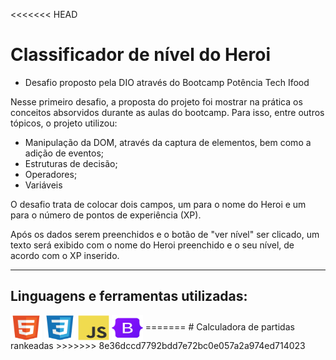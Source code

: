 <<<<<<< HEAD
# Classificador de nível do Heroi
 - Desafio proposto pela DIO através do Bootcamp Potência Tech Ifood

Nesse primeiro desafio, a proposta do projeto foi mostrar na prática os conceitos absorvidos durante as aulas do bootcamp. Para isso, entre outros tópicos, o projeto utilizou:

* Manipulação da DOM, através da captura de elementos, bem como a adição de eventos;
* Estruturas de decisão;
* Operadores;
* Variáveis

O desafio trata de colocar dois campos, um para o nome do Heroi e um para o número de pontos de experiência (XP). <br>

Após os dados serem preenchidos e o botão de "ver nível" ser clicado, um texto será exibido com o nome do Heroi preenchido e o seu nível, de acordo com o XP inserido.
***


## Linguagens e ferramentas utilizadas:

<div style="display: inline-block">
 <img align="center" alt="HTML5" height="40" width="50" src="https://raw.githubusercontent.com/devicons/devicon/master/icons/html5/html5-original.svg" />
 <img align="center" alt="CSS3" height="40" width="50" src="https://raw.githubusercontent.com/devicons/devicon/master/icons/css3/css3-original.svg" />
 <img align="center" alt="JavaScript" height="40" width="50" src="https://github.com/devicons/devicon/blob/master/icons/javascript/javascript-original.svg">
 <img align="center" alt="Bootstrap" height="40" width="50" src="https://github.com/devicons/devicon/blob/v2.15.1/icons/bootstrap/bootstrap-original.svg"> 
</div>
=======
# Calculadora de partidas rankeadas
>>>>>>> 8e36dccd7792bdd7e72bc0e057a2a974ed714023
